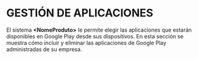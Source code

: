 # GESTIÓN DE APLICACIONES

El sistema **\<NomeProduto>** le permite elegir las aplicaciones que estarán disponibles en Google Play desde sus dispositivos. En esta sección se muestra cómo incluir y eliminar las aplicaciones de Google Play administradas de su empresa.
